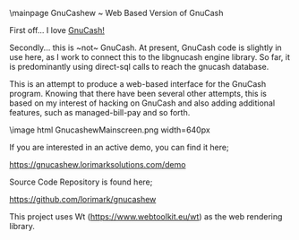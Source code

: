 

\mainpage GnuCashew ~ Web Based Version of GnuCash

First off... I love <a href="https://www.gnucash.org" target="_blank">GnuCash!</a>

Secondly... this is ~not~ GnuCash.  At present, GnuCash code is slightly in use
 here, as I work to connect this to the libgnucash engine library.  So far, it
 is predominantly using direct-sql calls to reach the gnucash database.

This is an attempt to produce a web-based interface for the GnuCash program.
 Knowing that there have been several other attempts, this is based on my
 interest of hacking on GnuCash and also adding additional features, such
 as managed-bill-pay and so forth.

\image html GnucashewMainscreen.png width=640px

If you are interested in an active demo, you can find it here;

https://gnucashew.lorimarksolutions.com/demo

Source Code Repository is found here;

https://github.com/lorimark/gnucashew

This project uses Wt (https://www.webtoolkit.eu/wt) as the web rendering library.

